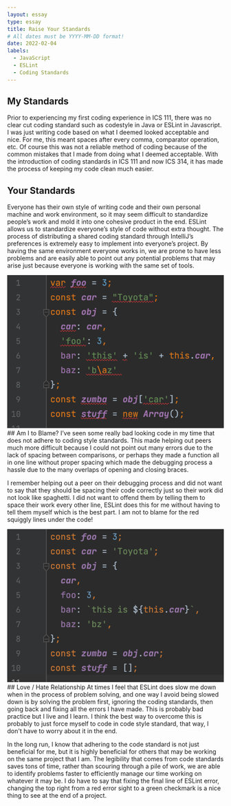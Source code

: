 ```yaml
---
layout: essay
type: essay
title: Raise Your Standards
# All dates must be YYYY-MM-DD format!
date: 2022-02-04
labels:
  - JavaScript
  - ESLint
  - Coding Standards
---
```

## My Standards
Prior to experiencing my first coding experience in ICS 111, there was no clear cut coding standard such as codestyle in Java or ESLint in Javascript. I was just  writing code based on what I deemed looked acceptable and nice. For me, this meant spaces after every comma, comparator operation, etc. Of course this was not a reliable method of coding because of the common mistakes that I made from doing what I deemed acceptable. With the introduction of coding standards in ICS 111 and now ICS 314, it has made the process of keeping my code clean much easier. 

## Your Standards
Everyone has their own style of writing code and their own personal machine and work environment, so it may seem difficult to standardize people’s work and mold it into one cohesive product in the end. ESLint allows us to standardize everyone’s style of code without extra thought. The process of distributing a shared coding standard through IntelliJ’s preferences is extremely easy to implement into everyone’s project. By having the same environment everyone works in, we are prone to have less problems and are easily able to point out any potential problems that may arise just because everyone is working with the same set of tools. 

<img class="ui medium left floated image" src="../images/bad_code.png">
## Am I to Blame?
I’ve seen some really bad looking code in my time that does not adhere to coding style standards. This made helping out peers much more difficult because I could not point out many errors due to the lack of spacing between comparisons, or perhaps they made a function all in one line without proper spacing which made the debugging process a hassle due to the many overlaps of opening and closing braces. 

I remember helping out a peer on their debugging process and did not want to say that they should be spacing their code correctly just so their work did not look like spaghetti. I did not want to offend them by telling them to space their work every other line, ESLint does this for me without having to tell them myself which is the best part. I am not to blame for the red squiggly lines under the code! 

<img class="ui medium right floated image" src="../images/good_code.png">
## Love / Hate Relationship
At times I feel that ESLint does slow me down when in the process of problem solving, and one way I avoid being slowed down is by solving the problem first, ignoring the coding standards, then going back and fixing all the errors I have made. This is probably bad practice but I live and I learn. I think the best way to overcome this is probably to just force myself to code in code style standard, that way, I don't have to worry about it in the end.

In the long run, I know that adhering to the code standard is not just beneficial for me, but it is highly beneficial for others that may be working on the same project that I am. The legibility that comes from code standards saves tons of time, rather than scouring through a pile of work, we are able to identify problems faster to efficiently manage our time working on whatever it may be. I do have to say that fixing the final line of ESLint error, changing the top right from a red error sight to a green checkmark is a nice thing to see at the end of a project. 
